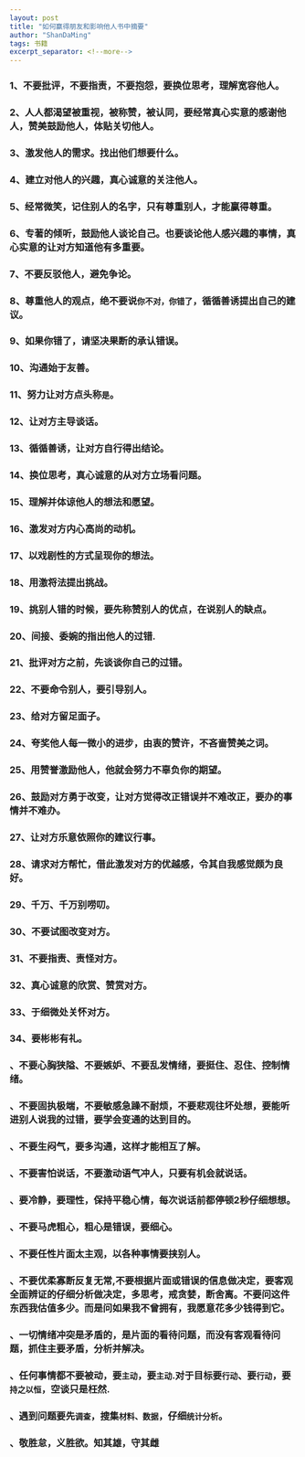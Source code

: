 ```yaml
---
layout: post
title: "如何赢得朋友和影响他人书中摘要"
author: "ShanDaMing"
tags: 书籍
excerpt_separator: <!--more-->
---
```


### 1、不要批评，不要指责，不要抱怨，要换位思考，理解宽容他人。<!--more-->

### 2、人人都渴望被重视，被称赞，被认同，要经常真心实意的感谢他人，赞美鼓励他人，体贴关切他人。

### 3、激发他人的需求。找出他们想要什么。

### 4、建立对他人的兴趣，真心诚意的关注他人。

### 5、经常微笑，记住别人的名字，只有尊重别人，才能赢得尊重。

### 6、专著的倾听，鼓励他人谈论自己。也要谈论他人感兴趣的事情，真心实意的让对方知道他有多重要。

### 7、不要反驳他人，避免争论。

### 8、尊重他人的观点，绝不要说`你不对，你错了`，循循善诱提出自己的建议。

### 9、如果你错了，请坚决果断的承认错误。

### 10、沟通始于友善。

### 11、努力让对方点头称`是`。

### 12、让对方主导谈话。

### 13、循循善诱，让对方自行得出结论。

### 14、换位思考，真心诚意的从对方立场看问题。

### 15、理解并体谅他人的想法和愿望。

### 16、激发对方内心高尚的动机。

### 17、以戏剧性的方式呈现你的想法。

### 18、用激将法提出挑战。

### 19、挑别人错的时候，要先称赞别人的优点，在说别人的缺点。

### 20、间接、委婉的指出他人的过错.

### 21、批评对方之前，先谈谈你自己的过错。

### 22、不要命令别人，要引导别人。

### 23、给对方留足面子。

### 24、夸奖他人每一微小的进步，由衷的赞许，不吝啬赞美之词。

### 25、用赞誉激励他人，他就会努力不辜负你的期望。

### 26、鼓励对方勇于改变，让对方觉得改正错误并不难改正，要办的事情并不难办。

### 27、让对方乐意依照你的建议行事。

### 28、请求对方帮忙，借此激发对方的优越感，令其自我感觉颇为良好。

### 29、千万、千万别唠叨。

### 30、不要试图改变对方。

### 31、不要指责、责怪对方。

### 32、真心诚意的欣赏、赞赏对方。

### 33、于细微处关怀对方。

### 34、要彬彬有礼。

### 、不要心胸狭隘、不要嫉妒、不要乱发情绪，要挺住、忍住、控制情绪。

### 、不要固执极端，不要敏感急躁不耐烦，不要悲观往坏处想，要能听进别人说我的过错，要学会变通的达到目的。

### 、不要生闷气，要多沟通，这样才能相互了解。

### 、不要害怕说话，不要激动语气冲人，只要有机会就说话。

### 、要冷静，要理性，保持平稳心情，每次说话前都停顿2秒仔细想想。

### 、不要马虎粗心，粗心是错误，要细心。

### 、不要任性片面太主观，以各种事情要挟别人。

### 、不要优柔寡断反复无常,不要根据片面或错误的信息做决定，要客观全面辨证的仔细分析做决定，多思考，戒贪婪，断舍离。不要问这件东西我估值多少。而是问如果我不曾拥有，我愿意花多少钱得到它。

### 、一切情绪冲突是矛盾的，是片面的看待问题，而没有客观看待问题，抓住主要矛盾，分析并解决。

### 、任何事情都不要被动，要`主动`，要`主动`.对于目标要`行动`、要`行动`，要`持之以恒`，空谈只是枉然.

### 、遇到问题要先`调查`，搜集`材料、数据`，仔细`统计分析`。

### 、敬胜怠，义胜欲。知其雄，守其雌

